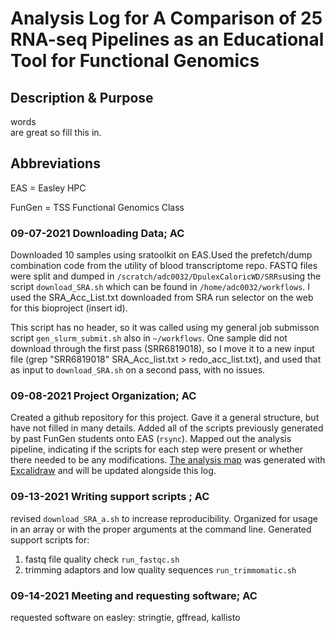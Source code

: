 # Analysis Log for A Comparison of 25 RNA-seq Pipelines as an Educational Tool for Functional Genomics

## Description & Purpose
words<br/>
are
great
so
fill
this
in.

## Abbreviations
EAS = Easley HPC  

FunGen = TSS Functional Genomics Class  


### 09-07-2021 Downloading Data; AC
Downloaded 10 samples using sratoolkit on EAS.Used the prefetch/dump combination code from the utility of blood transcriptome repo. 
FASTQ files were split and dumped in `/scratch/adc0032/DpulexCaloricWD/SRRs`using the script `download_SRA.sh` which can be found in 
`/home/adc0032/workflows`. I used the SRA_Acc_List.txt downloaded from SRA run selector on the web for this bioproject (insert id).

This script has no header, so it was called using my general job submisson script `gen_slurm_submit.sh` also in `~/workflows`.
One sample did not download through the first pass (SRR6819018), so I move it to a new input file (grep "SRR6819018" SRA_Acc_list.txt > redo_acc_list.txt),
and used that as input to `download_SRA.sh` on a second pass, with no issues. 

### 09-08-2021 Project Organization; AC
Created a github repository for this project. Gave it a general structure, but have not filled in many details. 
Added all of the scripts previously generated by past FunGen students onto EAS (`rsync`).
Mapped out the analysis pipeline, indicating if the scripts for each step were present or whether there needed to be any modifications.
[The analysis map](https://excalidraw.com/#json=6318931916619776,W88Xasevi5iT8um0p4cqJg) was generated with 
[Excalidraw](https://excalidraw.com) and will be updated alongside this log. 

### 09-13-2021 Writing support scripts ; AC
revised `download_SRA_a.sh` to increase reproducibility. Organized for usage in an array or with the proper arguments at the command line. 
Generated support scripts for:

1. fastq file quality check `run_fastqc.sh`
2. trimming adaptors and low quality sequences `run_trimmomatic.sh`

### 09-14-2021 Meeting and requesting software; AC
requested software on easley: stringtie, gffread, kallisto
